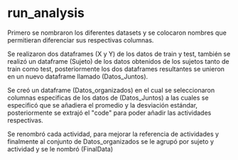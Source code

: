 # run_analysis
Primero se nombraron los diferentes datasets y se colocaron nombres que permitieran diferenciar sus respectivas columnas.

Se realizaron dos dataframes (X y Y) de los datos de train y test, también se realizó un dataframe (Sujeto) de los datos obtenidos de los sujetos tanto de train como test, posteriormente los dos dataframes resultantes se unieron en un nuevo dataframe llamado (Datos_Juntos).

Se creó un dataframe (Datos_organizados) en el cual se seleccionaron columnas especificas de los datos de (Datos_Juntos) a las cuales se especificó que se añadiera el promedio y la desviación estándar, posteriormente se extrajó el "code" para poder añadir las actividades respectivas.

Se renombró cada actividad, para mejorar la referencia de actividades y finalmente al conjunto de Datos_organizados se le agrupó por sujeto y actividad y se le nombró (FinalData)
